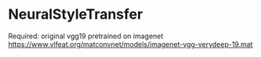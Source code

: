 # NeuralStyleTransfer
Required: original vgg19 pretrained on imagenet https://www.vlfeat.org/matconvnet/models/imagenet-vgg-verydeep-19.mat
